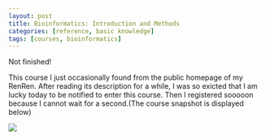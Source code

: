 ```yaml
---
layout: post
title: Bioinformatics: Introduction and Methods
categories: [reference, basic knowledge]
tags: [courses, bioinformatics]
---
```


Not finished!

This course I just occasionally found from the public homepage of my RenRen. After reading its description for a while, I was so exicted that I am lucky today to be notified to enter this course. Then I registered sooooon because I cannot wait for a second.(The course snapshot is displayed below)  

![](http://i.imgur.com/I6KDPte.png)

